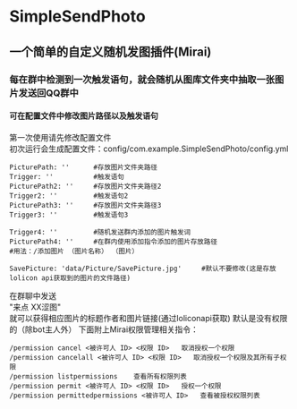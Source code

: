 # SimpleSendPhoto

## 一个简单的自定义随机发图插件(Mirai)
### 每在群中检测到一次触发语句，就会随机从图库文件夹中抽取一张图片发送回QQ群中
#### 可在配置文件中修改图片路径以及触发语句

第一次使用请先修改配置文件  
初次运行会生成配置文件：config/com.example.SimpleSendPhoto/config.yml
```
PicturePath: ''      #存放图片文件夹路径
Trigger: ''          #触发语句
PicturePath2: ''     #存放图片文件夹路径2
Trigger2: ''         #触发语句2
PicturePath3: ''     #存放图片文件夹路径3
Trigger3: ''         #触发语句3

Trigger4: ''         #随机发送群内添加的图片触发词
PicturePath4: ''     #在群内使用添加指令添加的图片存放路径
#用法：/添加图片 （图片名称） （图片）

SavePicture: 'data/Picture/SavePicture.jpg'     #默认不要修改(这是存放lolicon api获取到的图片的文件路径)

```




  在群聊中发送   
"来点 XX涩图"   
就可以获得相应图片的标题作者和图片链接(通过loliconapi获取)
默认是没有权限的（除bot主人外）
下面附上Mirai权限管理相关指令：
```
/permission cancel <被许可人 ID> <权限 ID>   取消授权一个权限
/permission cancelall <被许可人 ID> <权限 ID>   取消授权一个权限及其所有子权限
/permission listpermissions    查看所有权限列表
/permission permit <被许可人 ID> <权限 ID>   授权一个权限
/permission permittedpermissions <被许可人 ID>   查看被授权权限列表
```
